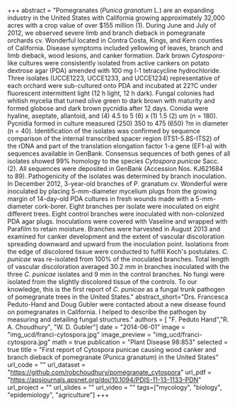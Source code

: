 +++
abstract = "Pomegranates (*Punica granatum* L.) are an expanding industry in the United States with California growing approximately 32,000 acres with a crop value of over $155 million (1). During June and July of 2012, we observed severe limb and branch dieback in pomegranate orchards cv. Wonderful located in Contra Costa, Kings, and Kern counties of California. Disease symptoms included yellowing of leaves, branch and limb dieback, wood lesions, and canker formation. Dark brown *Cytospora*-like cultures were consistently isolated from active cankers on potato dextrose agar (PDA) amended with 100 mg l-1 tetracycline hydrochloride. Three isolates (UCCE1223, UCCE1233, and UCCE1234) representative of each orchard were sub-cultured onto PDA and incubated at 22?C under fluorescent intermittent light (12 h light, 12 h dark). Fungal colonies had whitish mycelia that turned olive green to dark brown with maturity and formed globose and dark brown pycnidia after 12 days. Conidia were hyaline, aseptate, allantoid, and (4) 4.5 to 5 (6) x (1) 1.5 (2) um (n = 180). Pycnidia formed in culture measured (250) 350 to 475 (650) ?m in diameter (n = 40). Identification of the isolates was confirmed by sequence comparison of the internal transcribed spacer region (ITS1-5.8S-ITS2) of the rDNA and part of the translation elongation factor 1-a gene (EF1-a) with sequences available in GenBank. Consensus sequences of both genes of all isolates showed 99% homology to the species *Cytospora punicae* Sacc. (2). All sequences were deposited in GenBank (Accession Nos. KJ621684 to 89). Pathogenicity of the isolates was determined by branch inoculation. In December 2012, 3-year-old branches of P. granatum cv. Wonderful were inoculated by placing 5-mm-diameter mycelium plugs from the growing margin of 14-day-old PDA cultures in fresh wounds made with a 5-mm-diameter cork-borer. Eight branches per isolate were inoculated on eight different trees. Eight control branches were inoculated with non-colonized PDA agar plugs. Inoculations were covered with Vaseline and wrapped with Parafilm to retain moisture. Branches were harvested in August 2013 and examined for canker development and the extent of vascular discoloration spreading downward and upward from the inoculation point. Isolations from the edge of discolored tissue were conducted to fulfill Koch's postulates. *C. punicae* was re-isolated from 100% of the inoculated branches. Total length of vascular discoloration averaged 30.2 mm in branches inoculated with the three *C. punicae* isolates and 9 mm in the control branches. No fungi were isolated from the slightly discolored tissue of the controls. To our knowledge, this is the first report of *C. punicae* as a fungal trunk pathogen of pomegranate trees in the United States."
abstract_short="Drs. Francesca Peduto-Hand and Doug Gubler were contacted about a new disease found on pomegranates in California. I helped to describe the pathogen by measuring and detailing fungal structures."
authors = [ "F. Peduto Hand","R. A. Choudhury",  "W. D. Gubler"]
date = "2014-06-01"
image = "img_ucd/franci-cytospora.jpg"
image_preview = "img_ucd/franci-cytospora.jpg"
math = true
publication = "Plant Disease 98:853"
selected = true
title = "First report of Cytospora punicae causing wood canker and branch dieback of pomegranate (Punica granatum) in the United States"
url_code = ""
url_dataset = "https://github.com/robchoudhury/pomegranate_cytospora"
url_pdf = "https://apsjournals.apsnet.org/doi/10.1094/PDIS-11-13-1133-PDN"
url_project = ""
url_slides = ""
url_video = ""
tags=["mycology", "biology", "epidemiology", "agriculture"]
+++